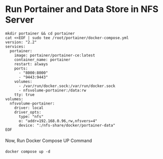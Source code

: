 # Run Portainer and Data Store in NFS Server

####
    mkdir portainer && cd portainer
    cat <<EOF | sudo tee /root/portainer/docker-compose.yml
    version: "2.2"
    services:
      portainer:
        image: portainer/portainer-ce:latest
        container_name: portainer
        restart: always
        ports:
          - "8000:8000"
          - "9443:9443"
        volumes:
          - /var/run/docker.sock:/var/run/docker.sock
          - nfsvolume-portainer:/data:rw
        tty: true
    volumes:
      nfsvolume-portainer:
        driver: local
        driver_opts:
          type: "nfs"
          o: "addr=192.168.0.96,rw,nfsvers=4"
          device: ":/nfs-share/docker/portainer-data"
    EOF
####
Now, Run Docker Compose UP Command
####
    docker compose up -d
####
